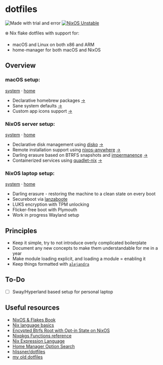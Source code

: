 # dotfiles

![Made with trial and error](https://img.shields.io/badge/Made%20with-trial%20and%20error-blue?style=flat-square&logo=haskell)
[![NixOS Unstable](https://img.shields.io/badge/NixOS-unstable-blue.svg?style=flat-square&logo=NixOS&logoColor=white)](https://nixos.org)

❄️ Nix flake dotfiles with support for:
- macOS and Linux on both x86 and ARM
- home-manager for both macOS and NixOS


## Overview

### macOS setup:
[system](./hosts/nyckelharpa) · [home](./homes/jakub-macos)

- Declarative homebrew packages [→](./hosts/nyckelharpa/homebrew.nix)
- Sane system defaults [→](./hosts/nyckelharpa/system.nix)
- Custom app icons support [→](./modules/darwin/icons.nix)


### NixOS server setup:
[system](./hosts/organ) · [home](./homes/jakub-server)

- Declarative disk management using [disko](https://github.com/nix-community/disko) [→](./hosts/organ/disko.nix)
- Remote installation support using [nixos-anywhere](https://github.com/nix-community/nixos-anywhere) [→](https://github.com/KubqoA/dotfiles/blob/main/hosts/organ/README.md#setup)
- Darling erasure based on BTRFS snapshots and [impermanence](https://github.com/nix-community/impermanence) [→](./hosts/organ/system/impermanence.nix)
- Containerized services using [quadlet-nix](https://github.com/SEIAROTg/quadlet-nix) [→](./hosts/organ/containers)


### NixOS laptop setup:
[system](./hosts/harmonium) · [home](./homes/jakub-linux)

- Darling erasure - restoring the machine to a clean state on every boot
- Secureboot via [lanzaboote](https://github.com/nix-community/lanzaboote)
- LUKS encryption with TPM unlocking
- Flicker-free boot with Plymouth
- Work in progress Wayland setup


## Principles
- Keep it simple, try to not introduce overly complicated boilerplate
- Document any new concepts to make them understandable for me in a year
- Make module loading explicit, and loading a module = enabling it
- Keep things formatted with [`alejandra`](https://github.com/kamadorueda/alejandra)


## To-Do
- [ ] Sway/Hyperland based setup for personal laptop


## Useful resources
- [NixOS & Flakes Book](https://nixos-and-flakes.thiscute.world/)
- [Nix language basics](https://nix.dev/tutorials/nix-language)
- [Encypted Btrfs Root with Opt-in State on NixOS](https://mt-caret.github.io/blog/posts/2020-06-29-optin-state.html)
- [Nixpkgs Functions reference](https://nixos.org/manual/nixpkgs/stable/#chap-functions)
- [Nix Expression Language](https://nixos.org/manual/nix/stable/#ch-expression-language)
- [Home Manager Option Search](https://home-manager-options.extranix.com/)
- [hlissner/dotfiles](https://github.com/hlissner/dotfiles)
- [my old dotfiles](https://github.com/KubqoA/dotfiles/tree/old)
